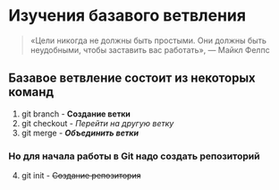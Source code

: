 # Изучения базавого ветвления
>«Цели никогда не должны быть простыми. Они должны быть неудобными, чтобы заставить вас работать», — Майкл Фелпс

## Базавое ветвление состоит из некоторых команд 
1. git branch - **Создание ветки**
2. git checkout - *Перейти на другую ветку*
3. git merge - ***Объединить ветки***

### Но для начала работы в Git надо создать репозиторий

4. git init - ~~Создание репозитория~~
